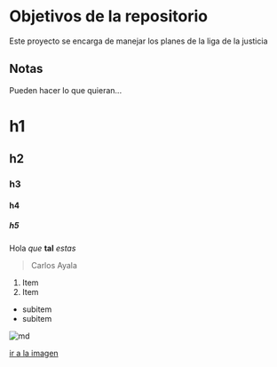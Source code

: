 # Objetivos de la repositorio

Este proyecto se encarga de manejar los planes de la liga de la justicia


## Notas
Pueden hacer lo que quieran...

# h1
## h2
### h3
#### h4
##### h5

Hola _que_ **tal** *estas*
> Carlos Ayala

1. Item
2. Item
  * subitem
  * subitem

![md](https://upload.wikimedia.org/wikipedia/commons/thumb/4/48/Markdown-mark.svg/1200px-Markdown-mark.svg.png)

[ir a la imagen](https://upload.wikimedia.org/wikipedia/commons/thumb/4/48/Markdown-mark.svg/1200px-Markdown-mark.svg.png)
